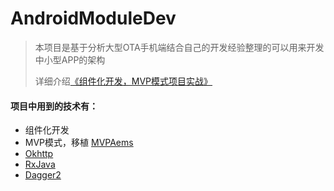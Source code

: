 # AndroidModuleDev
> 本项目是基于分析大型OTA手机端结合自己的开发经验整理的可以用来开发中小型APP的架构
>
> 详细介绍[《组件化开发，MVP模式项目实战》](https://www.jianshu.com/p/9f36654e4291)
>
#### 项目中用到的技术有：
- 组件化开发
- MVP模式，移植 [MVPAems](https://github.com/JessYanCoding/MVPArms)
- [Okhttp](https://github.com/square/okhttp)
- [RxJava](https://github.com/ReactiveX/RxJava)
- [Dagger2](https://github.com/google/dagger)